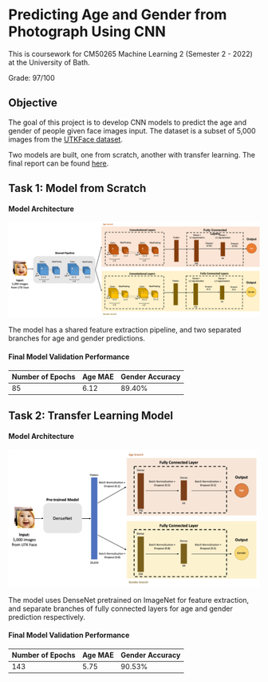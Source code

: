 # Predicting Age and Gender from Photograph Using CNN


This is coursework for CM50265 Machine Learning 2 (Semester 2 - 2022) at the University of Bath. 

Grade: 97/100

## Objective

The goal of this project is to develop CNN models to predict the age and gender of people given face images input. The dataset is a subset of 5,000 images from the [UTKFace dataset](https://susanqq.github.io/UTKFace/). 

Two models are built, one from scratch, another with transfer learning. The final report can be found [here]([TODO](https://github.com/RPSha/Age-and-Gender-from-Photograph-CNN/blob/main/CM50265%20Machine%20Learning%202%20-%20CW1%20Report.pdf)).

## Task 1: Model from Scratch

#### Model Architecture

![Model A](modelA_architecture.png)

The model has a shared feature extraction pipeline, and two separated branches for age and gender predictions.

#### Final Model Validation Performance

|Number of Epochs|Age MAE| Gender Accuracy|
|--|--|--|
|85|6.12|89.40%|


## Task 2: Transfer Learning Model

#### Model Architecture
![Model B](modelB_architecture.png)

The model uses DenseNet pretrained on ImageNet for feature extraction, and separate branches of fully connected layers for age and gender prediction respectively.

#### Final Model Validation Performance

|Number of Epochs| Age MAE| Gender Accuracy|
|--|--|--|
|143|5.75|90.53%|
